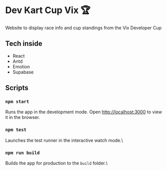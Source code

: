 # Dev Kart Cup Vix :trophy:

Website to display race info and cup standings from the Vix Developer Cup

## Tech inside

- React
- Antd
- Emotion
- Supabase

## Scripts

### `npm start`

Runs the app in the development mode. Open [http://localhost:3000](http://localhost:3000) to view it in the browser.

### `npm test`

Launches the test runner in the interactive watch mode.\

### `npm run build`

Builds the app for production to the `build` folder.\
